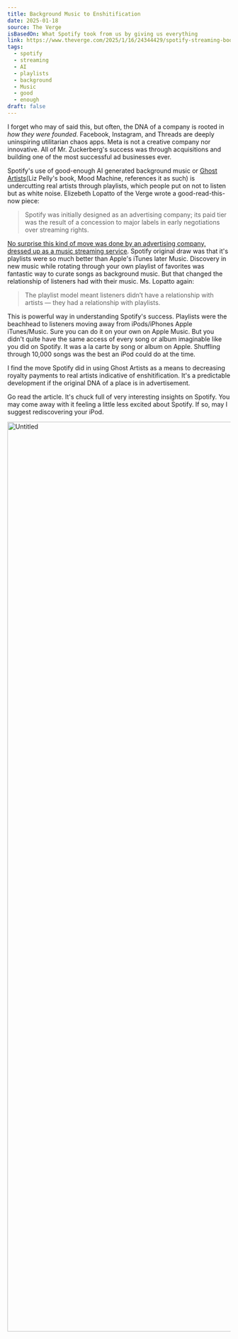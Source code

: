 ```yaml
---
title: Background Music to Enshitification
date: 2025-01-18
source: The Verge
isBasedOn: What Spotify took from us by giving us everything
link: https://www.theverge.com/2025/1/16/24344429/spotify-streaming-book-mood-machine
tags:
  - spotify
  - streaming
  - AI
  - playlists
  - background
  - Music
  - good
  - enough
draft: false
---
```

I forget who may of said this, but often, the DNA of a company is rooted in *how they were founded*. Facebook, Instagram, and Threads are deeply uninspiring utilitarian chaos apps. Meta is not a creative company nor innovative. All of Mr. Zuckerberg's success was through acquisitions and building one of the most successful ad businesses ever.

Spotify's use of good-enough AI generated background music or [Ghost Artists](https://bookshop.org/a/9695/9781668083505)(Liz Pelly's book, Mood Machine, references it as such) is undercutting real artists through playlists, which people put on not to listen but as white noise. Elizebeth Lopatto of the Verge wrote a good-read-this-now piece:

>⁠⁠Spotify was initially designed as an advertising company⁠⁠; its paid tier was the result of a concession to major labels in early negotiations over streaming rights.

[No surprise this kind of move was done by an advertising company, dressed up as a music streaming service](https://www.theverge.com/2025/1/16/24344429/spotify-streaming-book-mood-machine). Spotify original draw was that it's playlists were so much better than Apple's iTunes later Music. Discovery in new music while rotating through your own playlist of favorites was fantastic way to curate songs as background music. But that changed the relationship of listeners had with their music. Ms. Lopatto again:

>The playlist model meant listeners didn’t have a relationship with artists — they had a relationship with playlists.

This is powerful way in understanding Spotify's success. Playlists were the beachhead to listeners moving away from iPods/iPhones Apple iTunes/Music. Sure you can do it on your own on Apple Music. But you didn't quite have the same access of every song or album imaginable like you did on Spotify. It was a la carte by song or album on Apple. Shuffling through 10,000 songs was the best an iPod could do at the time.

I find the move Spotify did in using Ghost Artists as a means to decreasing royalty payments to real artists indicative of enshitification. It's a predictable development if the original DNA of a place is in advertisement. 

Go read the article. It's chuck full of very interesting insights on Spotify. You may come away with it feeling a little less excited about Spotify. If so, may I suggest rediscovering your iPod.

<a data-flickr-embed="true" href="https://www.flickr.com/photos/davidchicopham/53831771048/in/photolist-2qnGZm8-2qnPLA7-2qnP6Cw-2qnP6Cr-2qnNJnQ-2qnMpmt-2qnGVcB-2qnP4ne-2qnNG8Q-2qnNEsa-2qnPGDE-2qnP2P9-2qnP2Nx-2qnMkre-2qnPGCH-2qnNEq6-2qnMkqn-2qnPFPJ-2qnMjEj-2qnPcK7-2qnGkWU-2qnPcHU-2qnLQGW-2qnGkTc-2qnPcEc-2qnGkSq-2qnNDWY-2qnLhS3-2qnNDWC-2qnMt7h-2qnFhvC-2qnMt6a-2qnM6NE-2q2w8Wt-2q2w8Wo-2q2vES2-2q2vERW-2q2daUF-2q2k2Qy-2q28wGE-2q1UFpY-2q1VU4A-2q1PZvo-2q1PZv8-2q1WpZd-2q1VTUn-2q1UFgB-2q1PZur-2q1UFgm-2q1PZsT" title="Untitled"><img src="https://live.staticflickr.com/65535/53831771048_d815ceb502_k.jpg" width="1536" height="2048" alt="Untitled"/></a><script async src="//embedr.flickr.com/assets/client-code.js" charset="utf-8"></script>


